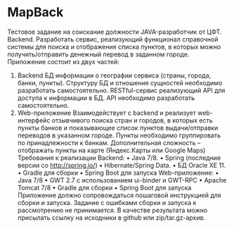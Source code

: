 # MapBack
Тестовое задание на соискание должности JAVA-разработчик от ЦФТ. Backend.
Разработать сервис, реализующий функционал справочной системы для поиска и отображения списка пунктов, в которых можно получить/отправить денежный перевод в заданном городе.
Приложение состоит из двух частей:
1.	Backend
БД информации о географии сервиса (страны, города, банки, пункты). Структуру БД и отношения сущностей необходимо разработать самостоятельно.
RESTful-сервис реализующий API для доступа к информации в БД. API необходимо разработать самостоятельно.
2.	Web-приложение
Взаимодействует c backend и реализует web-интерфейс отзывчивого поиска стран и городов, в которых есть пункты банков и показывающее список пунктов выдачи/отправки переводов в указанном городе. Пункты необходимо группировать по принадлежности к банкам.
Дополнительная сложность – отображать пункты на карте (Яндекс.Карты или Google Maps)
Требования к реализации
Backend:
•	Java 7/8.
•	Spring (последние версии со http://spring.io/)
•	Hibernate/Spring Data. 
•	БД Oracle XE 11.
•	Gradle для сборки
•	Spring Boot для запуска
Web-приложение:
•	Java 7/8
•	GWT 2.7 с использованием ui-binder и GWT-RPC
•	Apache Tomcat 7/8
•	Gradle для сборки
•	Spring Boot для запуска
Приложение должно сопровождаться пошаговой инструкцией для сборки и запуска. Задание с ошибками сборки и запуска к рассмотрению не принимается. 
В качестве результата можно присылать ссылку на исходники в github или zip/tar.gz-архив.
